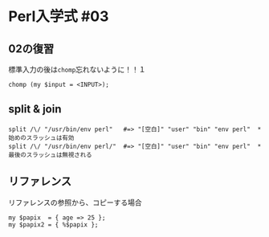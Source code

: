 # Perl入学式 #03

## 02の復習

標準入力の後は`chomp`忘れないように！！１

```
chomp (my $input = <INPUT>);
```

## split & join

```
split /\/ "/usr/bin/env perl"   #=> "[空白]" "user" "bin" "env perl"  *始めのスラッシュは有効
split /\/ "/usr/bin/env perl/"  #=> "[空白]" "user" "bin" "env perl"  *最後のスラッシュは無視される
```

## リファレンス

リファレンスの参照から、コピーする場合

```
my $papix  = { age => 25 };
my $papix2 = { %$papix };
```


